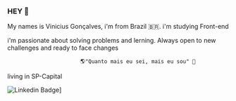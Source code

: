 ### HEY 👋
My names is Vinicius Gonçalves, i'm from Brazil 🇧🇷. i'm studying Front-end  


i'm passionate about solving problems and lerning. Always open to new
 challenges and ready to face changes
 
	                       🌎"Quanto mais eu sei, mais eu sou" 🧠
living in SP-Capital

![Linkedin Badge](https://img.shields.io/badge/-LinkedIn-blue?style=flat-square&logo=Linkedin&logoColor=white&link=https://www.linkedin.com/in/vinicius-gonçalves-b84152144/)]
